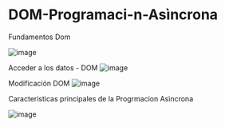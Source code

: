 # DOM-Programaci-n-Asìncrona

Fundamentos Dom 

![image](https://github.com/user-attachments/assets/69de72e9-5bdb-430a-b3f7-37b0065eae45)


Acceder a los datos - DOM
![image](https://github.com/user-attachments/assets/eac0b1c6-5efa-4554-9ec3-1d5ea1ca1c1f)


Modificación DOM
![image](https://github.com/user-attachments/assets/e80bd8b4-c2de-46cf-bd2a-434fbf90e13e)




Caracteristicas principales de la Progrmacion Asìncrona

![image](https://github.com/user-attachments/assets/1d4c221f-1642-4b7b-aafb-ab7da0e0ef98)

